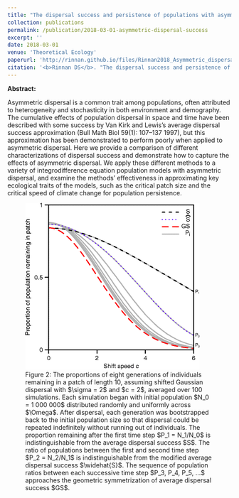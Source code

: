 ```yaml
---
title: "The dispersal success and persistence of populations with asymmetric dispersal"
collection: publications
permalink: /publication/2018-03-01-asymmetric-dispersal-success
excerpt: ''
date: 2018-03-01
venue: 'Theoretical Ecology'
paperurl: 'http://rinnan.github.io/files/Rinnan2018_Asymmetric_dispersal_success.pdf'
citation: '<b>Rinnan DS</b>. "The dispersal success and persistence of populations with asymmetric dispersal." <i>Theoretical Ecology</i>, 11(1), 55-69. https://doi.org/10.1007/s12080-017-0348-x'
---
```


<b>Abstract:</b>

Asymmetric dispersal is a common trait among populations, often attributed to heterogeneity and stochasticity in both environment and demography. The cumulative effects of population dispersal in space and time have been described with some success by Van Kirk and Lewis’s average dispersal success approximation (Bull Math Biol 59(1): 107–137 1997), but this approximation has been demonstrated to perform poorly when applied to asymmetric dispersal. Here we provide a comparison of different characterizations of dispersal success and demonstrate how to capture the effects of asymmetric dispersal. We apply these different methods to a variety of integrodifference equation population models with asymmetric dispersal, and examine the methods’ effectiveness in approximating key ecological traits of the models, such as the critical patch size and the critical speed of climate change for population persistence.

<figure>
  <img src="/images/asymmetric-dispersal-success.gif" alt="Population distributions of bull and brook trout.">
  <figcaption>Figure 2: The proportions of eight generations of individuals remaining in a patch of length 10, assuming shifted Gaussian dispersal with $\sigma = 2$ and $c = 2$, averaged over 100 simulations. Each simulation began with initial population $N_0 = 1 000 000$ distributed randomly and uniformly across $\Omega$. After dispersal, each generation was bootstrapped back to the initial population size so that dispersal could be repeated indefinitely without running out of individuals. The proportion remaining after the first time step $P_1 = N_1/N_0$ is indistinguishable from the average dispersal success $S$. The ratio of populations between the first and second time step $P_2 = N_2/N_1$ is indistinguishable from the modified average dispersal success $\widehat{S}$. The sequence of population ratios between each successive time step $P_3, P_4, P_5, ...$ approaches the geometric symmetrization of average dispersal success $GS$.</figcaption>
</figure>

